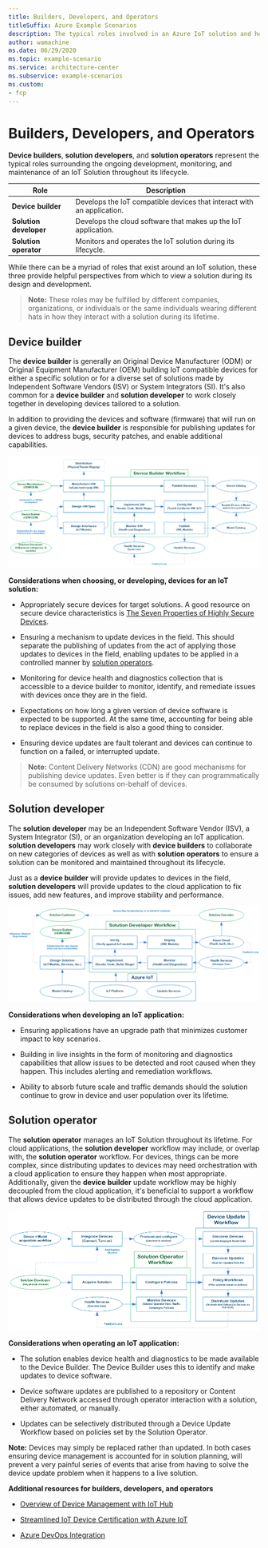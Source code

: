```yaml
---
title: Builders, Developers, and Operators
titleSuffix: Azure Example Scenarios
description: The typical roles involved in an Azure IoT solution and how they interact.
author: wamachine
ms.date: 06/29/2020
ms.topic: example-scenario
ms.service: architecture-center
ms.subservice: example-scenarios
ms.custom:
- fcp
---
```


# Builders, Developers, and Operators

**Device builders**, **solution developers**, and **solution operators**
represent the typical roles surrounding the ongoing development,
monitoring, and maintenance of an IoT Solution throughout its lifecycle.

| Role | Description |
|---|---|
| **Device builder** | Develops the IoT compatible devices that interact with an application. |
  **Solution developer** | Develops the cloud software that makes up the IoT application. |
  **Solution operator** | Monitors and operates the IoT solution during its lifecycle. |

While there can be a myriad of roles that exist around an IoT solution,
these three provide helpful perspectives from which to view a solution
during its design and development.

> **Note:** These roles may be fulfilled by different companies,
organizations, or individuals or the same individuals wearing different
hats in how they interact with a solution during its lifetime.

## Device builder

The **device builder** is generally an Original Device Manufacturer
(ODM) or Original Equipment Manufacturer (OEM) building IoT compatible
devices for either a specific solution or for a diverse set of solutions
made by Independent Software Vendors (ISV) or System Integrators (SI).
It's also common for a **device builder** and **solution developer** to
work closely together in developing devices tailored to a solution.

In addition to providing the devices and software (firmware) that will
run on a given device, the **device builder** is responsible for
publishing updates for devices to address bugs, security patches, and
enable additional capabilities.

![A diagram showing activities of a device builder and their relationships with other roles participating in the development of an IoT solution](media/device-builder.png)

**Considerations when choosing, or developing, devices for an IoT
solution:**

-   Appropriately secure devices for target solutions. A good resource
    on secure device characteristics is [The Seven Properties of Highly
    Secure
    Devices](https://www.microsoft.com/research/publication/seven-properties-highly-secure-devices/).

-   Ensuring a mechanism to update devices in the field. This should
    separate the publishing of updates from the act of applying those
    updates to devices in the field, enabling updates to be applied in a
    controlled manner by [solution operators](#solution-operator).

-   Monitoring for device health and diagnostics collection that is
    accessible to a device builder to monitor, identify, and remediate
    issues with devices once they are in the field.

-   Expectations on how long a given version of device software is
    expected to be supported. At the same time, accounting for being
    able to replace devices in the field is also a good thing to
    consider.

-   Ensuring device updates are fault tolerant and devices can continue
    to function on a failed, or interrupted update.

> **Note:** Content Delivery Networks (CDN) are good mechanisms for
publishing device updates. Even better is if they can programmatically
be consumed by solutions on-behalf of devices. </aside>

## Solution developer

The **solution developer** may be an Independent Software Vendor (ISV),
a System Integrator (SI), or an organization developing an IoT
application. **solution developers** may work closely with **device
builders** to collaborate on new categories of devices as well as with
**solution operators** to ensure a solution can be monitored and
maintained throughout its lifecycle.

Just as a **device builder** will provide updates to devices in the
field, **solution developers** will provide updates to the cloud
application to fix issues, add new features, and improve stability and
performance.

![A diagram showing activities of a solution developer and relationships with other roles participating in the development of an IoT solution](media/solution-developer.png)

**Considerations when developing an IoT application:**

-   Ensuring applications have an upgrade path that minimizes customer
    impact to key scenarios.

-   Building in live insights in the form of monitoring and diagnostics
    capabilities that allow issues to be detected and root caused when
    they happen. This includes alerting and remediation workflows.

-   Ability to absorb future scale and traffic demands should the
    solution continue to grow in device and user population over its
    lifetime.

## Solution operator

The **solution operator** manages an IoT Solution throughout its
lifetime. For cloud applications, the **solution developer** workflow
may include, or overlap with, the **solution operator** workflow. For
devices, things can be more complex, since distributing updates to
devices may need orchestration with a cloud application to ensure they
happen when most appropriate. Additionally, given the **device builder**
update workflow may be highly decoupled from the cloud application, it's
beneficial to support a workflow that allows device updates to be
distributed through the cloud application.

![A diagram showing activities of a solution operator and their relationships with other roles participating in the development of an IoT solution](media/solution-operator.png)

**Considerations when operating an IoT application:**

-   The solution enables device health and diagnostics to be made
    available to the Device Builder. The Device Builder uses this to
    identify and make updates to device software.

-   Device software updates are published to a repository or Content
    Delivery Network accessed through operator interaction with a
    solution, either automated, or manually.

-   Updates can be selectively distributed through a Device Update
    Workflow based on policies set by the Solution Operator.

**Note:** Devices may simply be replaced rather than updated. In both
cases ensuring device management is accounted for in solution planning,
will prevent a very painful series of events that arise from having to
solve the device update problem when it happens to a live solution. </aside>

**Additional resources for builders, developers, and operators**

-   [Overview of Device Management with IoT
    Hub](https://docs.microsoft.com/azure/iot-hub/iot-hub-device-management-overview)

-   [Streamlined IoT Device Certification with Azure
    IoT](https://azure.microsoft.com/blog/streamlined-iot-device-certification-with-azure-iot-certification-service/)

-   [Azure DevOps
    Integration](https://azure.microsoft.com/product-categories/devops/)
